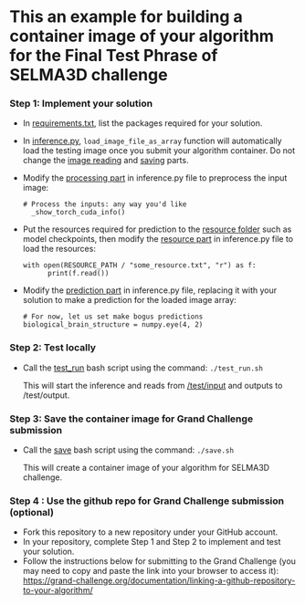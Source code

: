 # This an example for building a container image of your algorithm for the Final Test Phrase of SELMA3D challenge

### Step 1: Implement your solution  
* In [requirements.txt](requirements.txt), list the packages required for your solution.
* In [inference.py](inference.py), `load_image_file_as_array` function will automatically load the testing image once you submit your algorithm container. Do not change the [image reading](inference.py#L33) and [saving](inference.py#L47) parts.
  
* Modify the [processing part](inference.py#L38) in inference.py file to preprocess the input image:
  ```
  # Process the inputs: any way you'd like
    _show_torch_cuda_info()
  ```
* Put the resources required for prediction to the [resource folder](resources) such as model checkpoints, then modify the [resource part](inference.py#L41) in inference.py file to load the resources:
  ```
  with open(RESOURCE_PATH / "some_resource.txt", "r") as f:
        print(f.read())
  ```
* Modify the [prediction part](inference.py#L44) in inference.py file, replacing it with your solution to make a prediction for the loaded image array:
  ```
  # For now, let us set make bogus predictions
  biological_brain_structure = numpy.eye(4, 2)
  ```
### Step 2: Test locally
* Call the [test_run](test_run.sh) bash script using the command:
        ```./test_run.sh```

  This will start the inference and reads from [/test/input](/test/input) and outputs to /test/output.
### Step 3: Save the container image for Grand Challenge submission
*  Call the [save](save.sh) bash script using the command:
        ```./save.sh```

   This will create a container image of your algorithm for SELMA3D challenge.
### Step 4 : Use the github repo for Grand Challenge submission (optional) 
*  Fork this repository to a new repository under your GitHub account.
*  In your repository, complete Step 1 and Step 2 to implement and test your solution.
*  Follow the instructions below for submitting to the Grand Challenge (you may need to copy and paste the link into your browser to access it):
   https://grand-challenge.org/documentation/linking-a-github-repository-to-your-algorithm/

   
